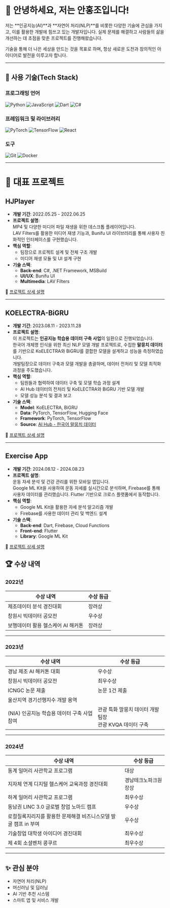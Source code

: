 # 👋 안녕하세요, 저는 안홍조입니다!

저는 **인공지능(AI)**과 **자연어 처리(NLP)**를 비롯한 다양한 기술에 관심을 가지고, 이를 활용한 개발에 힘쓰고 있는 개발자입니다.
실제 문제를 해결하고 사람들의 삶을 개선하는 데 초점을 맞춘 프로젝트를 진행해왔습니다.

기술을 통해 더 나은 세상을 만드는 것을 목표로 하며, 항상 새로운 도전과 창의적인 아이디어로 발전을 이루고자 합니다.



---

## 🚀 **사용 기술(Tech Stack)**

### **프로그래밍 언어**
![Python](https://img.shields.io/badge/-Python-3776AB?style=for-the-badge&logo=python&logoColor=white)
![JavaScript](https://img.shields.io/badge/-JavaScript-F7DF1E?style=for-the-badge&logo=javascript&logoColor=black)
![Dart](https://img.shields.io/badge/-Dart-0175C2?style=for-the-badge&logo=dart&logoColor=white)
![C#](https://img.shields.io/badge/-C%23-239120?style=for-the-badge&logo=c-sharp&logoColor=white)

### **프레임워크 및 라이브러리**
![PyTorch](https://img.shields.io/badge/-PyTorch-EE4C2C?style=for-the-badge&logo=pytorch&logoColor=white)
![TensorFlow](https://img.shields.io/badge/-TensorFlow-FF6F00?style=for-the-badge&logo=tensorflow&logoColor=white)
![React](https://img.shields.io/badge/-React-61DAFB?style=for-the-badge&logo=react&logoColor=black)

### **도구**
![Git](https://img.shields.io/badge/-Git-F05032?style=for-the-badge&logo=git&logoColor=white)
![Docker](https://img.shields.io/badge/-Docker-2496ED?style=for-the-badge&logo=docker&logoColor=white)

---

# 📂 **대표 프로젝트**

## **HJPlayer**
- **개발 기간**: 2022.05.25 - 2022.06.25  
- **프로젝트 설명**:  
  MP4 및 다양한 미디어 파일 재생을 위한 데스크톱 플레이어입니다.  
  LAV Filters를 활용한 미디어 재생 기능과, Bunifu UI 라이브러리를 통해 사용자 친화적인 인터페이스를 구현했습니다.  
- **핵심 역할**:  
  - 팀장으로 프로젝트 설계 및 전체 구조 개발  
  - 미디어 재생 모듈 및 UI 설계 구현  
- **기술 스택**:  
  - **Back-end**: C#, .NET Framework, MSBuild  
  - **UI/UX**: Bunifu UI  
  - **Multimedia**: LAV Filters  

🔗 [프로젝트 상세 설명](https://github.com/hongjo-dev/videoplayer-project)

---

## **KOELECTRA-BiGRU**
- **개발 기간**: 2023.08.11 - 2023.11.28  
- **프로젝트 설명**:  
  이 프로젝트는 **인공지능 학습용 데이터 구축 사업**의 일환으로 진행되었습니다.  
  한국어 개체명 인식을 위한 최신 NLP 모델 개발 프로젝트로, 수집한 **말뭉치 데이터**를 기반으로 KoELECTRA와 BiGRU를 결합한 모델을 설계하고 성능을 측정하였습니다.  
  개발팀장으로 데이터 구축과 모델 개발을 총괄하며, 데이터 전처리 및 모델 최적화 과정을 주도했습니다.  
- **핵심 역할**:  
  - 팀원들과 협력하여 데이터 구축 및 모델 학습 과정 설계  
  - AI Hub 데이터의 전처리 및 KoELECTRA와 BiGRU 기반 모델 개발  
  - 모델 성능 분석 및 결과 보고  
- **기술 스택**:  
  - **Model**: KoELECTRA, BiGRU  
  - **Data**: PyTorch, TensorFlow, Hugging Face
  - **Framework**: PyTorch, TensorFlow 
  - **Source**: [AI Hub - 한국어 말뭉치 데이터](https://www.aihub.or.kr/aihubdata/data/view.do?currMenu=&topMenu=&aihubDataSe=data&dataSetSn=71714)

🔗 [프로젝트 상세 설명](https://github.com/hongjo-dev/KOELECTRA-BIGRU)

---

## **Exercise App**
- **개발 기간**: 2024.08.12 - 2024.08.23  
- **프로젝트 설명**:  
  운동 자세 분석 및 건강 관리를 위한 모바일 앱입니다.  
  Google ML Kit을 사용하여 운동 자세를 실시간으로 분석하며, Firebase를 통해 사용자 데이터를 관리했습니다. Flutter 기반으로 크로스 플랫폼에서 동작합니다.  
- **핵심 역할**:  
  - Google ML Kit을 활용한 자세 분석 알고리즘 개발  
  - Firebase를 사용한 데이터 관리 및 백엔드 설계  
- **기술 스택**:  
  - **Back-end**: Dart, Firebase, Cloud Functions  
  - **Front-end**: Flutter  
  - **Library**: Google ML Kit  

🔗 [프로젝트 상세 설명](https://github.com/hongjo-dev/exercise-app)

## 🏆 **수상 내역**

### **2022년**
| 수상 내역                                     | 수상 등급 |
|---------------------------------------------|-----------|
| 제조데이터 분석 경진대회                    | 장려상    |
| 창원시 빅데이터 공모전                      | 우수상    |
| 보행데이터 활용 헬스케어 AI 해커톤          | 장려상    |

---

### **2023년**
| 수상 내역                                     | 수상 등급 |
|---------------------------------------------|-----------|
| 경남 제조 AI 해커톤 대회                    | 우수상    |
| 창원시 빅데이터 공모전                      | 최우수상  |
| ICNGC 논문 제출                             | 논문 1건 제출 |
| 울산지역 경기선행지수 개발 용역             |           |
| (NIA) 인공지능 학습용 데이터 구축 사업 참여 | 관광 특화 말뭉치 데이터 개발 팀장 <br> 관광 KVQA 데이터 구축 |

---

### **2024년**
| 수상 내역                                     | 수상 등급 |
|---------------------------------------------|-----------|
| 동계 일머리 사관학교 프로그램               | 대상      |
| 지자체 연계 디지털 헬스케어 교육과정 경진대회 | 경남테크노파크원장상 |
| 하계 일머리 사관학교 프로그램               | 최우수상  |
| 동남권 LINC 3.0 글로벌 창업 노마드 캠프     | 우수상    |
| 로컬질록지리지를 활용한 문제해결 비즈니스모델 발굴 캠프 in 부여 | 우수상    |
| 기술창업 대학생 아이디어 경진대회           | 최우수상  |
| 제 4회 소셜벤처 콩쿠르                      | 최우수상  |

---

## ✨ **관심 분야**

- 자연어 처리(NLP)
- 머신러닝 및 딥러닝
- AI 기반 추천 시스템
- 스마트 앱 및 서비스 개발
